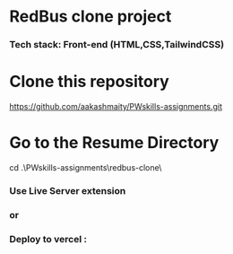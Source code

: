 # RedBus clone project 
### Tech stack: Front-end (HTML,CSS,TailwindCSS)

# Clone this repository
https://github.com/aakashmaity/PWskills-assignments.git


# Go to the Resume Directory
cd .\PWskills-assignments\redbus-clone\


### Use Live Server extension 
### or
### Deploy to vercel : 